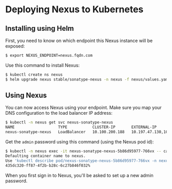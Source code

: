# Deploying Nexus to Kubernetes

## Installing using Helm

First, you need to know on which endpoint this Nexus instance will be exposed:
```bash
$ export NEXUS_ENDPOINT=nexus.fqdn.com
```

Use this command to install Nexus:
```bash
$ kubectl create ns nexus
$ helm upgrade nexus stable/sonatype-nexus -n nexus -f nexus/values.yaml --set nexusProxy.env.nexusHttpHost=$NEXUS_ENDPOINT --version 1.22.0 --install
```

## Using Nexus

You can now access Nexus using your endpoint. Make sure you map your DNS
configuration to the load balancer IP address:
```bash
$ kubectl -n nexus get svc nexus-sonatype-nexus
NAME                   TYPE           CLUSTER-IP       EXTERNAL-IP                   PORT(S)        AGE
nexus-sonatype-nexus   LoadBalancer   10.100.200.188   10.197.47.130,100.64.112.31   80:30329/TCP   42s
```

Get the `admin` password using this command (using the Nexus pod id):
```bash
$ kubectl -n nexus exec -it nexus-sonatype-nexus-5b86d95977-766vx -- cat /nexus-data/admin.password
Defaulting container name to nexus.
Use 'kubectl describe pod/nexus-sonatype-nexus-5b86d95977-766vx -n nexus' to see all of the containers in this pod.
435dc320-ff87-4f2b-b28c-6c27b846f032%
```

When you first sign in to Nexus, you'll be asked to set up a new admin password.
